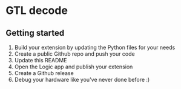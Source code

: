 
  # GTL decode
  
## Getting started

1. Build your extension by updating the Python files for your needs
2. Create a public Github repo and push your code 
3. Update this README
4. Open the Logic app and publish your extension
5. Create a Github release
6. Debug your hardware like you've never done before :)

  